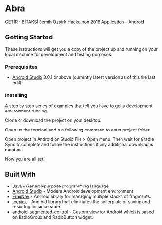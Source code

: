 # Abra
GETİR - BİTAKSİ Semih Öztürk Hackathon 2018 Application - Android

## Getting Started

These instructions will get you a copy of the project up and running on your local machine for development and testing purposes.

### Prerequisites

* [Android Studio](https://developer.android.com/studio/index.html) 3.0.1 or above (currently latest version as of this file last edit).

### Installing

A step by step series of examples that tell you have to get a development environment running.

Clone or download the project on your desktop.

Open up the terminal and run following command to enter project folder.

Open project in Android on Studio File > Open menu. Then wait for Gradle Sync to complete and follow the instructions if any additional download is needed.

Now you are all set!

## Built With

* [Java](https://java.com/) - General-purpose programming language
* [Android Studio](https://developer.android.com/studio/) - Modern Android development environment
* [FragNav](https://github.com/ncapdevi/FragNav) - Android library for managing multiple stacks of fragments.
* [Icepick](https://github.com/frankiesardo/icepick) -  Android library that eliminates the boilerplate of saving and restoring instance state.
* [android-segmented-control](https://github.com/Kaopiz/android-segmented-control) - Custom view for Android which is based on RadioGroup and RadioButton widget. 
